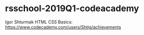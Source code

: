 # rsschool-2019Q1-codeacademy

Igor Shturmak
HTML CSS Basics: https://www.codecademy.com/users/Shtig/achievements
